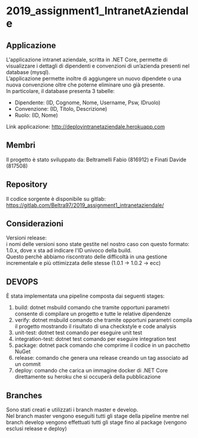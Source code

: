 # 2019_assignment1_IntranetAziendale

## Applicazione  

L'applicazione intranet aziendale, scritta in .NET Core, permette di visualizzare i dettagli di dipendenti e convenzioni di un’azienda presenti nel database (mysql).  
L’applicazione permette inoltre di aggiungere un nuovo dipendete o una nuova convenzione oltre che poterne eliminare uno già presente.  
In particolare, il database presenta 3 tabelle:  
- Dipendente: (ID, Cognome, Nome, Username, Psw, IDruolo)  
- Convenzione: (ID, Titolo, Descrizione)  
- Ruolo: (ID, Nome)  

Link applicazione: http://deployintranetaziendale.herokuapp.com  

## Membri  

Il progetto è stato sviluppato da: Beltramelli Fabio (816912) e Finati Davide (817508)

## Repository  

Il codice sorgente è disponibile su gitlab: https://gitlab.com/Beltra97/2019_assignment1_intranetaziendale/

## Considerazioni

Versioni release:  
i nomi delle versioni sono state gestite nel nostro caso con questo formato: 1.0.x, dove x sta ad indicare l'ID univoco della build.  
Questo perchè abbiamo riscontrato delle difficoltà in una gestione incrementale e più ottimizzata delle stesse (1.0.1 -> 1.0.2 -> ecc)

## DEVOPS

È stata implementata una pipeline composta dai seguenti stages:

1. build: dotnet msbuild comando che tramite opportuni parametri consente di compilare un progetto e tutte le relative dipendenze  
2. verify: dotnet msbuild comando che tramite opportuni parametri compila il progetto mostrando il risultato di una checkstyle e code analysis  
3. unit-test: dotnet test comando per eseguire unit test  
4. integration-test: dotnet test comando per eseguire integration test  
5. package: dotnet pack comando che comprime il codice in un pacchetto NuGet  
6. release: comando che genera una release creando un tag associato ad un commit  
7. deploy: comando che carica un immagine docker di .NET Core direttamente su heroku che si occuperà della pubblicazione 

## Branches

Sono stati creati e utilizzati i branch master e develop.  
Nel branch master vengono eseguiti tutti gli stage della pipeline mentre nel branch develop vengono effettuati tutti gli stage fino al package (vengono esclusi release e deploy)
